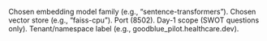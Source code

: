 Chosen embedding model family (e.g., “sentence-transformers”).
Chosen vector store (e.g., “faiss-cpu”).
Port (8502).
Day-1 scope (SWOT questions only).
Tenant/namespace label (e.g., goodblue_pilot.healthcare.dev).
